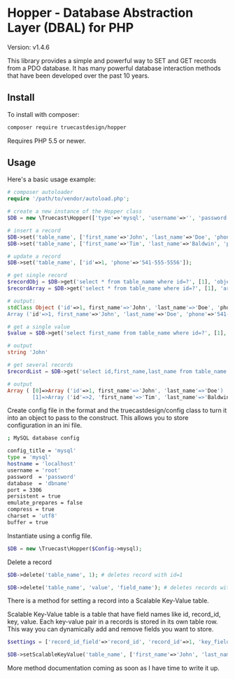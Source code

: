 Hopper - Database Abstraction Layer (DBAL) for PHP
=======================================

Version: v1.4.6

This library provides a simple and powerful way to SET and GET records from a PDO database. It has many powerful database interaction methods that have been developed over the past 10 years.

Install
-------

To install with composer:

```sh
composer require truecastdesign/hopper
```

Requires PHP 5.5 or newer.

Usage
-----

Here's a basic usage example:


```php
# composer autoloader
require '/path/to/vendor/autoload.php';

# create a new instance of the Hopper class
$DB = new \Truecast\Hopper(['type'=>'mysql', 'username'=>'', 'password'=>'', 'database'=>'']);

# insert a record
$DB->set('table_name', ['first_name'=>'John', 'last_name'=>'Doe', 'phone'=>'541-555-5555', 'status'=>'live']);  # id:1
$DB->set('table_name', ['first_name'=>'Tim', 'last_name'=>'Baldwin', 'phone'=>'541-555-5551', 'status'=>'live']); # id:2

# update a record
$DB->set('table_name', ['id'=>1, 'phone'=>'541-555-5556']);

# get single record
$recordObj = $DB->get('select * from table_name where id=?', [1], 'object');
$recordArray = $DB->get('select * from table_name where id=?', [1], 'array');

# output:
stdClass Object ('id'=>1, first_name'=>'John', 'last_name'=>'Doe', 'phone'=>'541-555-5555', 'status'=>'live')
Array ('id'=>1, first_name'=>'John', 'last_name'=>'Doe', 'phone'=>'541-555-5555', 'status'=>'live')

# get a single value
$value = $DB->get('select first_name from table_name where id=?', [1], 'value');

# output
string 'John'

# get several records
$recordList = $DB->get('select id,first_name,last_name from table_name where status=?', ["live"], '2dim');

# output
Array (	[0]=>Array ('id'=>1, first_name'=>'John', 'last_name'=>'Doe')
		[1]=>Array ('id'=>2, 'first_name'=>'Tim', 'last_name'=>'Baldwin'))
```

Create config file in the format and the truecastdesign/config class to turn it into an object to pass to the construct. This allows you to store configuration in an ini file.

```sh
; MySQL database config

config_title = 'mysql'
type = 'mysql'
hostname = 'localhost'
username = 'root'
password  = 'password'
database  = 'dbname'
port = 3306
persistent = true
emulate_prepares = false
compress = true
charset = 'utf8'
buffer = true
```

Instantiate using a config file.

```php
$DB = new \Truecast\Hopper($Config->mysql);
```

Delete a record

```php
$DB->delete('table_name', 1); # deletes record with id=1

$DB->delete('table_name', 'value', 'field_name'); # deletes records with field_name='value'
```

There is a method for setting a record into a Scalable Key-Value table.

Scalable Key-Value table is a table that have field names like id, record_id, key, value. Each key-value pair in a records is stored in its own table row. This way you can dynamically add and remove fields you want to store.

```php
$settings = ['record_id_field'=>'record_id', 'record_id'=>1, 'key_field'=>'field_name', 'value_field'=>'value'];

$DB->setScalableKeyValue('table_name', ['first_name'=>'John', 'last_name'=>'Doe', 'phone'=>'541-555-5555', 'status'=>'live'], $settings)
```

More method documentation coming as soon as I have time to write it up.

